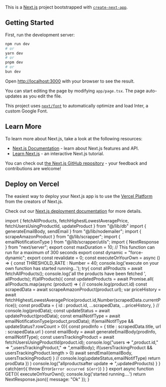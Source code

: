This is a [Next.js](https://nextjs.org/) project bootstrapped with [`create-next-app`](https://github.com/vercel/next.js/tree/canary/packages/create-next-app).

## Getting Started

First, run the development server:

```bash
npm run dev
# or
yarn dev
# or
pnpm dev
# or
bun dev
```

Open [http://localhost:3000](http://localhost:3000) with your browser to see the result.

You can start editing the page by modifying `app/page.tsx`. The page auto-updates as you edit the file.

This project uses [`next/font`](https://nextjs.org/docs/basic-features/font-optimization) to automatically optimize and load Inter, a custom Google Font.

## Learn More

To learn more about Next.js, take a look at the following resources:

- [Next.js Documentation](https://nextjs.org/docs) - learn about Next.js features and API.
- [Learn Next.js](https://nextjs.org/learn) - an interactive Next.js tutorial.

You can check out [the Next.js GitHub repository](https://github.com/vercel/next.js/) - your feedback and contributions are welcome!

## Deploy on Vercel

The easiest way to deploy your Next.js app is to use the [Vercel Platform](https://vercel.com/new?utm_medium=default-template&filter=next.js&utm_source=create-next-app&utm_campaign=create-next-app-readme) from the creators of Next.js.

Check out our [Next.js deployment documentation](https://nextjs.org/docs/deployment) for more details.


import { fetchAllProducts, fetchHighestLowestAveragePrice, fetchUsersUsingProductId, updateProduct } from "@/lib/db"
import { generateEmailBody, sendEmail } from "@/lib/nodemailer";
import { scrapeAmazonProduct } from "@/lib/scrapper";
import { emailNotificationType } from "@/lib/scrapper/utils";
import { NextResponse } from "next/server";
export const maxDuration = 10; // This function can run for a maximum of 300 seconds
export const dynamic = "force-dynamic";
export const revalidate = 0;
const executeOnYourOwn = async () => {
    const THRESHOLD_RATE : Number = 40;
    console.log('execute on your own function has started running...');
    try{
        const allProducts = await fetchAllProducts();
        console.log('all the products have been fetched ', allProducts);
        if(allProducts){
            const updatedProducts = await Promise.all(
                allProducts.map(async (product) => {
                    // console.log(product.id)
                    const scrapedData = await scrapeAmazonProduct(product.url);
                    var priceHistory = await fetchHighestLowestAveragePrice(product.id,Number(scrapedData.currentPrice));
                    const prodData = {
                        id : product.id,
                        ...scrapedData,
                        ...priceHistory,
                    }
                    // console.log(prodData);
                    const updateStatus = await updateProduct(prodData);
                    const emailNotifType = await emailNotificationType(product,prodData);
                    if(emailNotifType && updateStatus?.rowCount > 0){
                        const prodInfo = {
                            title : scrapedData.title,
                            url : scrapedData.url
                        }
                        const emailBody = await generateEmailBody(prodInfo, emailNotifType);
                        const usersTrackingProduct = await fetchUsersUsingProductId(product.id);
                        console.log("users => ",product.id," => ",usersTrackingProduct," => ",emailBody);
                        if(usersTrackingProduct && usersTrackingProduct.length > 0)
                        await sendEmail(emailBody, usersTrackingProduct)
                    }
                    // console.log(updateStatus,emailNotifType)
                    return prodData
                })
            ) 
            console.log("allproductsafter update => ",updatedProducts)
        }
    }
    catch(err){
        throw Error(`error occurred ${err}`)
    }
}
export async function GET(){
    executeOnYourOwn();
    console.log('started running....')
    return NextResponse.json({
        message: "Ok"
    });
}